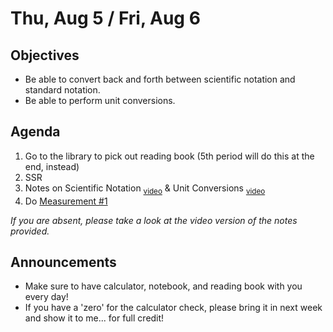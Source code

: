 Thu, Aug 5 / Fri, Aug 6
=====================

Objectives
------------
- Be able to convert back and forth between scientific notation and standard notation.
- Be able to perform unit conversions.

Agenda  
---------  

1. Go to the library to pick out reading book (5th period will do this at the end, instead)
2. SSR
3. Notes on Scientific Notation <sub>[video](https://youtu.be/whDUeprgqLs)</sub> & Unit Conversions <sub>[video](https://youtu.be/MMhN9PMQvLw)</sub>
4. Do [Measurement #1](https://avon.schoology.com/course/5138386942/materials/gp/5161151692)

*If you are absent, please take a look at the video version of the notes provided.*


Announcements
-------------  
- Make sure to have calculator, notebook, and reading book with you every day!
- If you have a 'zero' for the calculator check, please bring it in next week and show it to me... for full credit!


<!--stackedit_data:
eyJoaXN0b3J5IjpbLTEyODE3NDIyMzYsMTg0OTExNzgwNSw5MD
g5MDEwNTgsOTEzOTg3OTY2LDE1Mjk5NDYwNTgsMTY5MjI0ODc1
MSw0MzUyNjI1MDIsMjY2NDA4ODIyLDE3OTUwOTQ4ODcsLTE4MT
g2NjIyNzEsLTEwNjUzMzM1MjAsLTcyMDIwMTA0NCw4ODQ3MzI0
MCwzNTIzMDIwOTQsNDM1NTIxMTQ2LDE0MzMwNjcwNjksLTE0NT
E0MTYyMTAsLTYyNzM4ODk4MSwtMTUwOTkyODE1Niw2MTA5OTQ4
N119
-->